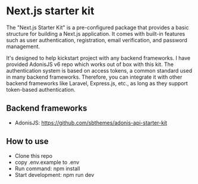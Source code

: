 # Next.js starter kit

The "Next.js Starter Kit" is a pre-configured package that provides a basic structure for building a Next.js application. It comes with built-in features such as user authentication, registration, email verification, and password management.

It's designed to help kickstart project with any backend frameworks. I have provided AdonisJS v6 repo which works out of box with this kit. The authentication system is based on access tokens, a common standard used in many backend frameworks. Therefore, you can integrate it with other backend frameworks like Laravel, Express.js, etc., as long as they support token-based authentication.

## Backend frameworks

-   AdonisJS: https://github.com/sbthemes/adonis-api-starter-kit

## How to use

-   Clone this repo
-   copy .env.example to .env
-   Run command: npm install
-   Start development: npm run dev